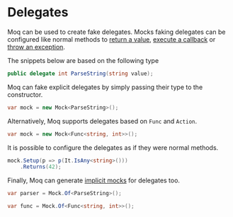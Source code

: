 # Delegates

Moq can be used to create fake delegates. Mocks faking delegates can be configured like normal methods to [return a value](./results.md), [execute a callback](./callbacks.md) or [throw an exception](./exceptions.md).

The snippets below are based on the following type

```csharp
public delegate int ParseString(string value);
```

Moq can fake explicit delegates by simply passing their type to the constructor.

```csharp
var mock = new Mock<ParseString>();
```

Alternatively, Moq supports delegates based on `Func` and `Action`.

```csharp
var mock = new Mock<Func<string, int>>();
```

It is possible to configure the delegates as if they were normal methods.

```csharp
mock.Setup(p => p(It.IsAny<string>()))
    .Returns(42);
```

Finally, Moq can generate [implicit mocks](./implicit-mocks.md) for delegates too.

```csharp
var parser = Mock.Of<ParseString>();

var func = Mock.Of<Func<string, int>>();
```

